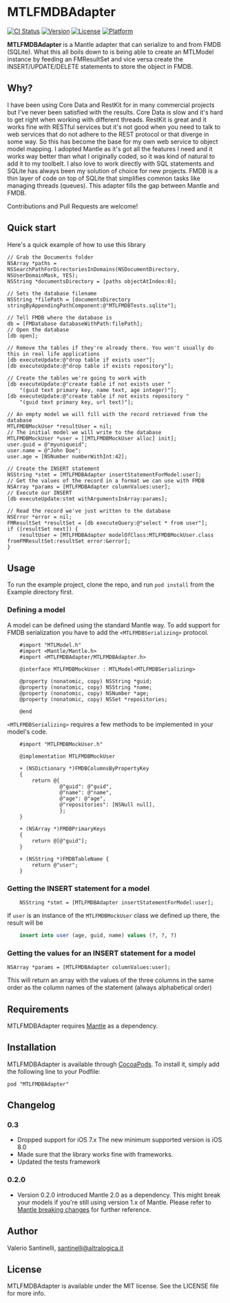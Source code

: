 # MTLFMDBAdapter

[![CI Status](http://img.shields.io/travis/tanis2000/MTLFMDBAdapter.svg?style=flat)](https://travis-ci.org/tanis2000/MTLFMDBAdapter)
[![Version](https://img.shields.io/cocoapods/v/MTLFMDBAdapter.svg?style=flat)](http://cocoadocs.org/docsets/MTLFMDBAdapter)
[![License](https://img.shields.io/cocoapods/l/MTLFMDBAdapter.svg?style=flat)](http://cocoadocs.org/docsets/MTLFMDBAdapter)
[![Platform](https://img.shields.io/cocoapods/p/MTLFMDBAdapter.svg?style=flat)](http://cocoadocs.org/docsets/MTLFMDBAdapter)

**MTLFMDBAdapter** is a Mantle adapter that can serialize to and from FMDB (SQLite).
What this all boils down to is being able to create an MTLModel instance by feeding an FMResultSet and vice versa create the INSERT/UPDATE/DELETE statements to store the object in FMDB.

## Why?

I have been using Core Data and RestKit for in many commercial projects but I've never been satisfied with the results. Core Data is slow and it's hard to get right when working with different threads. RestKit is great and it works fine with RESTful services but it's not good when you need to talk to web services that do not adhere to the REST protocol or that diverge in some way. So this has become the base for my own web service to object model mapping. I adopted Mantle as it's got all the features I need and it works way better than what I originally coded, so it was kind of natural to add it to my toolbelt. 
I also love to work directly with SQL statements and SQLite has always been my solution of choice for new projects. FMDB is a thin layer of code on top of SQLite that simplifies common tasks like managing threads (queues).
This adapter fills the gap between Mantle and FMDB. 

Contributions and Pull Requests are welcome!

## Quick start

Here's a quick example of how to use this library

```obj-c
// Grab the Documents folder
NSArray *paths = NSSearchPathForDirectoriesInDomains(NSDocumentDirectory, NSUserDomainMask, YES);
NSString *documentsDirectory = [paths objectAtIndex:0];
        
// Sets the database filename
NSString *filePath = [documentsDirectory stringByAppendingPathComponent:@"MTLFMDBTests.sqlite"];
        
// Tell FMDB where the database is
db = [FMDatabase databaseWithPath:filePath];
// Open the database
[db open];

// Remove the tables if they're already there. You won't usually do this in real life applications
[db executeUpdate:@"drop table if exists user"];
[db executeUpdate:@"drop table if exists repository"];

// Create the tables we're going to work with
[db executeUpdate:@"create table if not exists user "
    "(guid text primary key, name text, age integer)"];
[db executeUpdate:@"create table if not exists repository "
    "(guid text primary key, url text)"];
    
// An empty model we will fill with the record retrieved from the database
MTLFMDBMockUser *resultUser = nil;
// The initial model we will write to the database
MTLFMDBMockUser *user = [[MTLFMDBMockUser alloc] init];
user.guid = @"myuniqueid";
user.name = @"John Doe";
user.age = [NSNumber numberWithInt:42];
        
// Create the INSERT statement
NSString *stmt = [MTLFMDBAdapter insertStatementForModel:user];
// Get the values of the record in a format we can use with FMDB
NSArray *params = [MTLFMDBAdapter columnValues:user];
// Execute our INSERT
[db executeUpdate:stmt withArgumentsInArray:params];

// Read the record we've just written to the database        
NSError *error = nil;
FMResultSet *resultSet = [db executeQuery:@"select * from user"];
if ([resultSet next]) {
    resultUser = [MTLFMDBAdapter modelOfClass:MTLFMDBMockUser.class fromFMResultSet:resultSet error:&error];
}

```

## Usage

To run the example project, clone the repo, and run `pod install` from the Example directory first.

### Defining a model

A model can be defined using the standard Mantle way. To add support for FMDB serialization you have to add the `<MTLFMDBSerializing>` protocol.

```obj-c
	#import "MTLModel.h"
	#import <Mantle/Mantle.h>
	#import <MTLFMDBAdapter/MTLFMDBAdapter.h>

	@interface MTLFMDBMockUser : MTLModel<MTLFMDBSerializing>

	@property (nonatomic, copy) NSString *guid;
	@property (nonatomic, copy) NSString *name;
	@property (nonatomic, copy) NSNumber *age;
	@property (nonatomic, copy) NSSet *repositories;

	@end
```

`<MTLFMDBSerializing>` requires a few methods to be implemented in your model's code.

```obj-c
	#import "MTLFMDBMockUser.h"

	@implementation MTLFMDBMockUser

	+ (NSDictionary *)FMDBColumnsByPropertyKey
	{
	    return @{
	             @"guid": @"guid",
	             @"name": @"name",
	             @"age": @"age",
	             @"repositories": [NSNull null],
	             };
	}

	+ (NSArray *)FMDBPrimaryKeys
	{
	    return @[@"guid"];
	}

	+ (NSString *)FMDBTableName {
	    return @"user";
	}
```

### Getting the INSERT statement for a model

```obj-c
	NSString *stmt = [MTLFMDBAdapter insertStatementForModel:user];
```

If `user` is an instance of the `MTLFMDBMockUser` class we defined up there, the result will be

```sql
	insert into user (age, guid, name) values (?, ?, ?)
```

### Getting the values for an INSERT statement for a model

```obj-c
NSArray *params = [MTLFMDBAdapter columnValues:user];
```

This will return an array with the values of the three columns in the same order as the column names of the statement (always alphabetical order)

## Requirements

MTLFMDBAdapter requires [Mantle](https://github.com/Mantle/Mantle) as a dependency.

## Installation

MTLFMDBAdapter is available through [CocoaPods](http://cocoapods.org). To install
it, simply add the following line to your Podfile:

    pod "MTLFMDBAdapter"

## Changelog

### 0.3

- Dropped support for iOS 7.x The new minimum supported version is iOS 8.0
- Made sure that the library works fine with frameworks.
- Updated the tests framework


### 0.2.0

- Version 0.2.0 introduced Mantle 2.0 as a dependency. This might break your models if you're still using version 1.x of Mantle. Please refer to [Mantle breaking changes](https://github.com/Mantle/Mantle/blob/master/CHANGELOG.md#breaking-changes) for further reference.

## Author

Valerio Santinelli, santinelli@altralogica.it

## License

MTLFMDBAdapter is available under the MIT license. See the LICENSE file for more info.

